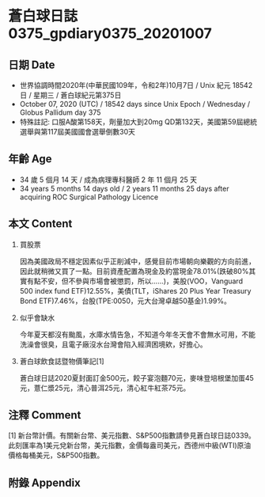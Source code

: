 [_metadata_:encoding]: - "utf-8"
[_metadata_:language]: - "zh-Hant-TW"
[_metadata_:fileformat]: - "markdown"
[_metadata_:MIME_type]: - "text/plain"
[_metadata_:markdown_version]: - "commonmark version 0.29"
[_metadata_:markdown_spec]: - "https://spec.commonmark.org/0.29/"

# 蒼白球日誌0375_gpdiary0375_20201007 #

## 日期 Date ##

* 世界協調時間2020年(中華民國109年，令和2年)10月7日 / Unix 紀元 18542 日 / 星期三 / 蒼白球紀元第375日
* October 07, 2020 (UTC) / 18542 days since Unix Epoch / Wednesday / Globus Pallidum day 375
* 特殊註記: 口服A酸第158天，劑量加大到20mg QD第132天，美國第59屆總統選舉與第117屆美國國會選舉倒數30天

## 年齡 Age ##

* 34 歲 5 個月 14 天 / 成為病理專科醫師 2 年 11 個月 25 天
* 34 years 5 months 14 days old / 2 years 11 months 25 days after acquiring ROC Surgical Pathology Licence

## 本文 Content ##

1. 買股票

    因為美國政局不穩定因素似乎正削減中，感覺目前市場朝向樂觀的方向前進，因此就稍微又買了一點。目前資產配置為現金及約當現金78.01%(跌破80%其實有點不安，但不參與市場會被懲罰，所以......)，美股(VOO，Vanguard 500 index fund ETF)12.55%，美債(TLT，iShares 20 Plus Year Treasury Bond ETF)7.46%，台股(TPE:0050，元大台灣卓越50基金)1.99%。

2. 似乎會缺水

    今年夏天都沒有颱風，水庫水情告急，不知道今年冬天會不會無水可用，不能洗澡會很臭，且電子廠沒水台灣會陷入經濟困境欸，好擔心。
    
3. 蒼白球飲食誌暨物價筆記[1]

    蒼白球日誌2020夏封面訂金500元，餃子宴泡麵70元，麥味登培根堡加蛋45元，薏仁漿25元，清心普洱25元，清心紅牛紅茶75元。

## 注釋 Comment ##

[1] 新台幣計價。有關新台幣、美元指數、S&P500指數請參見蒼白球日誌0339。此刻匯率為1美元兌新台幣，美元指數，金價每盎司美元，西德州中級(WTI)原油價格每桶美元，S&P500指數。

## 附錄 Appendix ##

